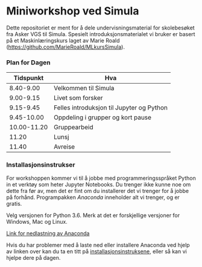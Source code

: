 # Miniworkshop ved Simula

Dette repositoriet er ment for å dele undervisningsmaterial for skolebesøket fra Asker VGS til Simula. Spesielt introduksjonsmaterialet vi bruker er basert på et Maskinlæringskurs laget av Marie Roald (https://github.com/MarieRoald/MLkursSimula). 

### Plan for Dagen

Tidspunkt | Hva
----------|-----
8.40-9.00 | Velkommen til Simula
9.00-9.15 | Livet som forsker
9.15-9.45 | Felles introduksjon til Jupyter og Python
9.45-10.00 | Oppdeling i grupper og kort pause 
10.00-11.20 | Gruppearbeid
11.20 | Lunsj
11.40 | Avreise

### Installasjonsinstrukser

For workshoppen kommer vi til å jobbe med programmeringsspråket Python in et verktøy som heter Jupyter Notebooks. Du trenger ikke kunne noe om dette fra før av, men det er fint om du installerer det vi trenger for å jobbe på forhånd. Programpakken *Anaconda* inneholder alt vi trenger, og er gratis. 

Velg versjonen for Python 3.6. Merk at det er forskjellige versjoner for Windows, Mac og Linux.

[Link for nedlastning av Anaconda](https://www.anaconda.com/download/)

Hvis du har problemer med å laste ned eller installere Anaconda ved hjelp av linken over kan du ta en titt på [installasjonsinstruksene](https://docs.anaconda.com/anaconda/install/), eller så kan vi hjelpe dere på dagen.





